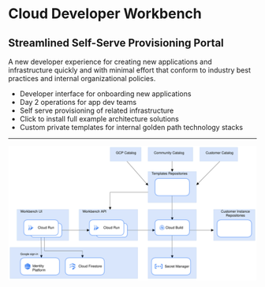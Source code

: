 # Cloud Developer Workbench

## Streamlined Self-Serve Provisioning Portal

A new developer experience for creating new applications and infrastructure quickly and with minimal effort that conform to industry best practices and internal organizational policies.

- Developer interface for onboarding new applications
- Day 2 operations for app dev teams
- Self serve provisioning of related infrastructure
- Click to install full example architecture solutions
- Custom private templates for internal golden path technology stacks
  
---
![Cloud Developer Workbench](diagrams/cloud-developer-workbench.svg)
